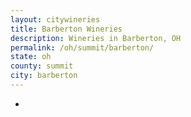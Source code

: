 ```yaml
---
layout: citywineries
title: Barberton Wineries
description: Wineries in Barberton, OH
permalink: /oh/summit/barberton/
state: oh
county: summit
city: barberton
---
```

-
